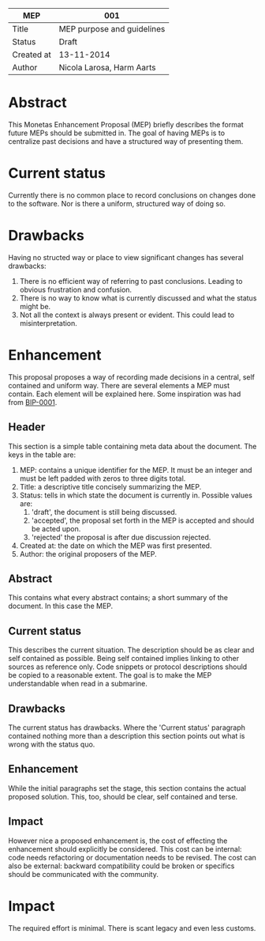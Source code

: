 
MEP | 001
--- | ---
Title | MEP purpose and guidelines
Status | Draft
Created at | 13-11-2014
Author | Nicola Larosa, Harm Aarts

# Abstract
This Monetas Enhancement Proposal (MEP) briefly describes the format future
MEPs should be submitted in. The goal of having MEPs is to centralize past
decisions and have a structured way of presenting them.

# Current status
Currently there is no common place to record conclusions on changes done to the
software. Nor is there a uniform, structured way of doing so.

# Drawbacks
Having no structed way or place to view significant changes has several
drawbacks:

1. There is no efficient way of referring to past conclusions. Leading to
   obvious frustration and confusion.
2. There is no way to know what is currently discussed and what the status
   might be.
3. Not all the context is always present or evident. This could lead to
   misinterpretation.

# Enhancement
This proposal proposes a way of recording made decisions in a central, self
contained and uniform way. There are several elements a MEP must contain. Each
element will be explained here.
Some inspiration was had from
[BIP-0001](https://github.com/bitcoin/bips/blob/master/bip-0001.mediawiki).

## Header
This section is a simple table containing meta data about the document. The
keys in the table are:

1. MEP: contains a unique identifier for the MEP. It must be an integer and
must be left padded with zeros to three digits total.
2. Title: a descriptive title concisely summarizing the MEP.
3. Status: tells in which state the document is currently in. Possible values
   are:
   1. 'draft', the document is still being discussed.
   2. 'accepted', the proposal set forth in the MEP is accepted and should be
   acted upon.
   3. 'rejected' the proposal is after due discussion rejected.
4. Created at: the date on which the MEP was first presented.
5. Author: the original proposers of the MEP.

## Abstract
This contains what every abstract contains; a short summary of the document. In
this case the MEP.

## Current status
This describes the current situation. The description should be as clear and
self contained as possible.
Being self contained implies linking to other sources as reference only. Code
snippets or protocol descriptions should be copied to a reasonable extent. The
goal is to make the MEP understandable when read in a submarine.

## Drawbacks
The current status has drawbacks. Where the 'Current status' paragraph
contained nothing more than a description this section points out what is
wrong with the status quo.

## Enhancement
While the initial paragraphs set the stage, this section contains the actual
proposed solution. This, too, should be clear, self contained and terse. 

## Impact
However nice a proposed enhancement is, the cost of effecting the enhancement
should explicitly be considered. This cost can be internal: code needs
refactoring or documentation needs to be revised. The cost can also be
external: backward compatibility could be broken or specifics should be
communicated with the community.

# Impact
The required effort is minimal. There is scant legacy and even less customs.
